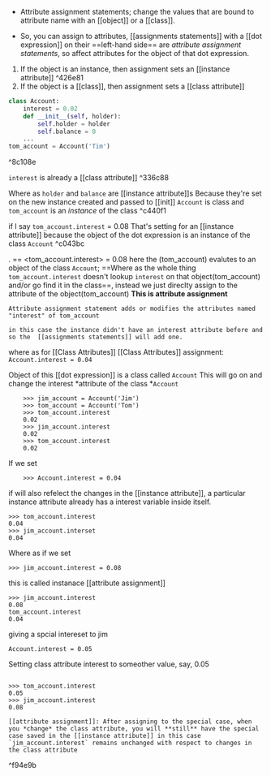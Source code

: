- Attribute assignment statements; change the values that are bound to attribute name with an [[object]] or a [[class]].

- So, you can assign to attributes, [[assignments statements]] with a [[dot expression]] on their ==left-hand side== are _attribute assignment statements_, so affect attributes for the object of that dot expression.

1.  If the object is an instance, then assignment sets an [[instance attribute]] ^426e81
2. If the object is a [[class]], then assignment sets a [[class attribute]]

```python
class Account:
	interest = 0.02
	def __init__(self, holder):
		self.holder = holder
		self.balance = 0
	...
tom_account = Account('Tim')
```

^8c108e

`interest` is already a [[class attribute]] ^336c88

Where as `holder` and `balance` are [[instance attribute]]s
Because they're set on the new instance created and passed to [[init]]
`Account` is class and `tom_account` is an _instance_ of the class ^c440f1

if I say `tom_account.interest` = 0.08
That's setting for an [[instance attribute]] because the object of the dot expression is an instance of the class `Account` ^c043bc

<expression>.<method> == <tom_account.interest> = 0.08
here the <expression> (tom_account) evalutes to an object of the class `Account`; ==Where as the whole thing `tom_account.interest` doesn't lookup `interest` on that object(tom_account) and/or go find it in the class==, instead we just direclty assign to the attribute of the object(tom_account) **This is attribute assignment**
	
	Attribute assignment statement adds or modifies the attributes named "interest" of tom_account
	 
	in this case the instance didn't have an interest attribute before and so the  [[assignments statements]] will add one.

 where as for [[Class Attributes]]
	[[Class Attributes]] assignment: `Account.interest = 0.04`

Object of this [[dot expression]] is a class called `Account` 
This will go on and change the interest *attribute of the class *`Account`

```shell
	>>> jim_account = Account('Jim')
	>>> tom_account = Account('Tom')
	>>> tom_account.interest
	0.02
	>>> jim_account.interest
	0.02
	>>> tom_account.interest
	0.02
```
	
If we set  
```shell
	>>> Account.interest = 0.04
```
if will also refelect the changes in the [[instance attribute]], a particular instance attribute already has a interest variable inside itself.

```shell
>>> tom_account.interest
0.04
>>> jim_account.interset
0.04
```

Where as if we set 

```shell
>>> jim_account.interest = 0.08 
```
this is called instanace [[attribute assignment]]


```shell
>>> jim_account.interest
0.08
tom_account.interest
0.04

```
giving a spcial intereset to jim
	
```shell
Account.interest = 0.05
```
Setting class attribute interest to someother value, say, 0.05

	
```shell

>>> tom_account.interest
0.05
>>> jim_account.interest
0.08

```
	
```ad-summary
[[attribute assignment]]: After assigning to the special case, when you *change* the class attribute, you will **still** have the special case saved in the [[instance attribute]] in this case `jim_account.interest` remains unchanged with respect to changes in the class attribute
```

^f94e9b

